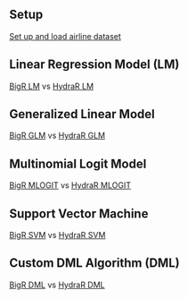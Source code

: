 ## Setup
[Set up and load airline dataset](bigr_examples/setup.R)<br>

## Linear Regression Model (LM)
[BigR LM](bigr_examples/lm.R) vs [HydraR LM](https://github.com/SparkTC/spark-hydrar/tree/master/HydraR/inst/examples/hydrar.demo.lm.R)

## Generalized Linear Model
[BigR GLM](bigr_examples/glm.R) vs [HydraR GLM](https://github.com/SparkTC/spark-hydrar/tree/master/HydraR/inst/examples/hydrar.demo.glm.R)

## Multinomial Logit Model
[BigR MLOGIT](bigr_examples/mlogit.R) vs [HydraR MLOGIT](https://github.com/SparkTC/spark-hydrar/tree/master/HydraR/inst/examples/hydrar.demo.mlogit.R)

## Support Vector Machine
[BigR SVM](bigr_examples/svm.R) vs [HydraR SVM](https://github.com/SparkTC/spark-hydrar/tree/master/HydraR/inst/examples/hydrar.demo.svm.R)

## Custom DML Algorithm (DML)
[BigR DML](bigr_examples/mlcustom.R) vs [HydraR DML](https://github.com/SparkTC/spark-hydrar/tree/master/HydraR/inst/examples/hydrar.demo.mlcustom.R)

